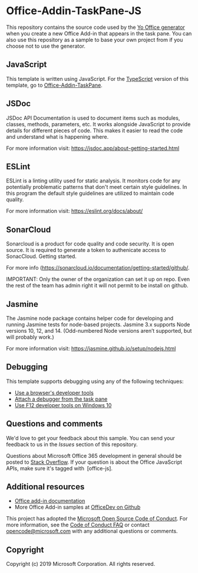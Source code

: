# Office-Addin-TaskPane-JS

This repository contains the source code used by the [Yo Office generator](https://github.com/OfficeDev/generator-office) when you create a new Office Add-in that appears in the task pane. You can also use this repository as a sample to base your own project from if you choose not to use the generator. 

## JavaScript

This template is written using JavaScript. For the [TypeScript](http://www.typescriptlang.org/) version of this template, go to [Office-Addin-TaskPane](https://github.com/OfficeDev/Office-Addin-TaskPane).

## JSDoc

JSDoc API Documentation is used to document items such as modules, classes, methods, parameters, etc. It works alongside JavaScript to provide details for different pieces of code. This makes it easier to read the code and understand what is happening where.

For more information visit: https://jsdoc.app/about-getting-started.html

## ESLint

ESLint is a linting utility used for static analysis. It monitors code for any potentially problematic patterns that don't meet certain style guidelines. In this program the default style guidelines are utilized to maintain code quality.

For more information visit: https://eslint.org/docs/about/

## SonarCloud

Sonarcloud is a product for code quality and code security. It is open source. It is required to generate a token to authenicate access to SonacCloud.
Getting started. 

For more info (https://sonarcloud.io/documentation/getting-started/github/. 

IMPORTANT: Only the owner of the organization can set it up on repo. Even the rest of the team has admin right it will not permit to be install on github. 

## Jasmine

The Jasmine node package contains helper code for developing and running Jasmine tests for node-based projects. Jasmine 3.x supports Node versions 10, 12, and 14. (Odd-numbered Node versions aren’t supported, but will probably work.)

For more information visit: https://jasmine.github.io/setup/nodejs.html

## Debugging

This template supports debugging using any of the following techniques:

- [Use a browser's developer tools](https://docs.microsoft.com/office/dev/add-ins/testing/debug-add-ins-in-office-online)
- [Attach a debugger from the task pane](https://docs.microsoft.com/office/dev/add-ins/testing/attach-debugger-from-task-pane)
- [Use F12 developer tools on Windows 10](https://docs.microsoft.com/office/dev/add-ins/testing/debug-add-ins-using-f12-developer-tools-on-windows-10)

## Questions and comments

We'd love to get your feedback about this sample. You can send your feedback to us in the *Issues* section of this repository.

Questions about Microsoft Office 365 development in general should be posted to [Stack Overflow](http://stackoverflow.com/questions/tagged/office-js+API).  If your question is about the Office JavaScript APIs, make sure it's tagged with  [office-js].

## Additional resources

* [Office add-in documentation](https://docs.microsoft.com/office/dev/add-ins/overview/office-add-ins)
* More Office Add-in samples at [OfficeDev on Github](https://github.com/officedev)

This project has adopted the [Microsoft Open Source Code of Conduct](https://opensource.microsoft.com/codeofconduct/). For more information, see the [Code of Conduct FAQ](https://opensource.microsoft.com/codeofconduct/faq/) or contact [opencode@microsoft.com](mailto:opencode@microsoft.com) with any additional questions or comments.

## Copyright

Copyright (c) 2019 Microsoft Corporation. All rights reserved.
